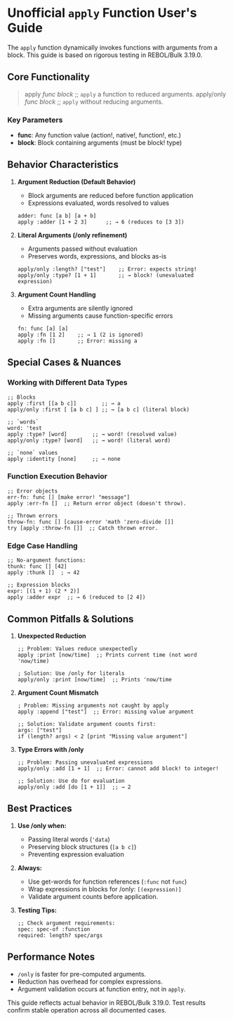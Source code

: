 # Unofficial `apply` Function User's Guide

The `apply` function dynamically invokes functions with arguments from a block. This guide is based on rigorous testing in REBOL/Bulk 3.19.0.

## Core Functionality

> apply *func block*            ;; `apply` a function to reduced arguments.
> apply/only *func block*    ;; `apply` without reducing arguments.


### Key Parameters

- **func**: Any function value (action!, native!, function!, etc.)
- **block**: Block containing arguments (must be block! type)

## Behavior Characteristics

1. **Argument Reduction (Default Behavior)**
   
   - Block arguments are reduced before function application
   - Expressions evaluated, words resolved to values
   
   ```rebol
   adder: func [a b] [a + b]
   apply :adder [1 + 2 3]      ;; → 6 (reduces to [3 3])
   ```
2. **Literal Arguments (/only refinement)**
   
   - Arguments passed without evaluation
   - Preserves words, expressions, and blocks as-is
   
   ```rebol
   apply/only :length? ["test"]    ;; Error: expects string!
   apply/only :type? [1 + 1]       ;; → block! (unevaluated expression)
   ```
3. **Argument Count Handling**
   
   - Extra arguments are silently ignored
   - Missing arguments cause function-specific errors
   
   ```rebol
   fn: func [a] [a]
   apply :fn [1 2]    ;; → 1 (2 is ignored)
   apply :fn []       ;; Error: missing a
   ```

## Special Cases & Nuances

### Working with Different Data Types

```rebol
;; Blocks
apply :first [[a b c]]        ;; → a
apply/only :first [ [a b c] ] ;; → [a b c] (literal block)

;; `words`
word: 'test
apply :type? [word]        ;; → word! (resolved value)
apply/only :type? [word]   ;; → word! (literal word)

;; `none` values
apply :identity [none]     ;; → none
```

### Function Execution Behavior

```rebol
;; Error objects
err-fn: func [] [make error! "message"]
apply :err-fn []  ;; Return error object (doesn't throw).

;; Thrown errors
throw-fn: func [] [cause-error 'math 'zero-divide []]
try [apply :throw-fn []]  ;; Catch thrown error.
```

### Edge Case Handling

```rebol
;; No-argument functions:
thunk: func [] [42]
apply :thunk []  ; → 42

;; Expression blocks
expr: [(1 + 1) (2 * 2)]
apply :adder expr  ;; → 6 (reduced to [2 4])
```

## Common Pitfalls & Solutions

1. **Unexpected Reduction**
   
   ```rebol
   ;; Problem: Values reduce unexpectedly
   apply :print [now/time]  ;; Prints current time (not word 'now/time)
   
   ; Solution: Use /only for literals
   apply/only :print [now/time]  ;; Prints 'now/time
   ```
2. **Argument Count Mismatch**
   
   ```rebol
   ; Problem: Missing arguments not caught by apply
   apply :append ["test"]  ;; Error: missing value argument
   
   ;; Solution: Validate argument counts first:
   args: ["test"]
   if (length? args) < 2 [print "Missing value argument"]
   ```
3. **Type Errors with /only**
   
   ```rebol
   ;; Problem: Passing unevaluated expressions
   apply/only :add [1 + 1]  ;; Error: cannot add block! to integer!
   
   ;; Solution: Use do for evaluation
   apply/only :add [do [1 + 1]]  ;; → 2
   ```

## Best Practices

1. **Use /only when:**
   
   - Passing literal words (`'data`)
   - Preserving block structures (`[a b c]`)
   - Preventing expression evaluation
2. **Always:**
   
   - Use get-words for function references (`:func` not `func`)
   - Wrap expressions in blocks for /only: `[(expression)]`
   - Validate argument counts before application.
3. **Testing Tips:**
   
   ```rebol
   ;; Check argument requirements:
   spec: spec-of :function
   required: length? spec/args
   ```

## Performance Notes

- `/only` is faster for pre-computed arguments.
- Reduction has overhead for complex expressions.
- Argument validation occurs at function entry, not in `apply`.

This guide reflects actual behavior in REBOL/Bulk 3.19.0.
Test results confirm stable operation across all documented cases.


